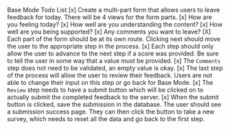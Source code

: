 Base Mode Todo List
[x]  Create a multi-part form that allows users to leave feedback for today. 
There will be 4 views for the form parts.
    [x]  How are you feeling today?
    [x]  How well are you understanding the content?
    [x]  How well are you being supported?
    [x]  Any comments you want to leave?
[X]  Each part of the form should be at its own route. Clicking next should move the user to the appropriate step in the process.
[x]  Each step should only allow the user to advance to the next step if a score was provided. Be sure to tell the user in some way that a value must be provided.
[x]  The `Comments` step does not need to be validated, an empty value is okay.
[x]  The last step of the process will allow the user to review their feedback. Users are not able to change their input on this step or go back for Base Mode.
[x]  The `Review` step needs to have a submit button which will be clicked on to actually submit the completed feedback to the server.
[x]  When the submit button is clicked, save the submission in the database. The user should see a submission success page. They can then click the button to take a new survey, which needs to reset all the data and go back to the first step.
